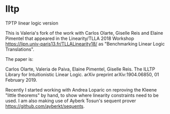 # lltp
TPTP linear logic version

This is Valeria's fork of the work with Carlos Olarte, Giselle Reis and Elaine Pimentel that appeared in the Linearity/TLLA 2018 Workshop
https://lipn.univ-paris13.fr/TLLALinearity18/ as "Benchmarking Linear Logic Translations".


The paper is:

Carlos Olarte, Valeria de Paiva, Elaine Pimentel, Giselle Reis. The ILLTP Library for Intuitionistic Linear Logic. 
arXiv preprint arXiv:1904.06850, 01 February 2019. 

Recently I started working with Andrea Loparic on reproving the Kleene "little theorems" by hand, 
to show where linearity constraints need to be used. 
I am also making use of Ayberk Tosun's sequent prover https://github.com/ayberkt/sequents.


